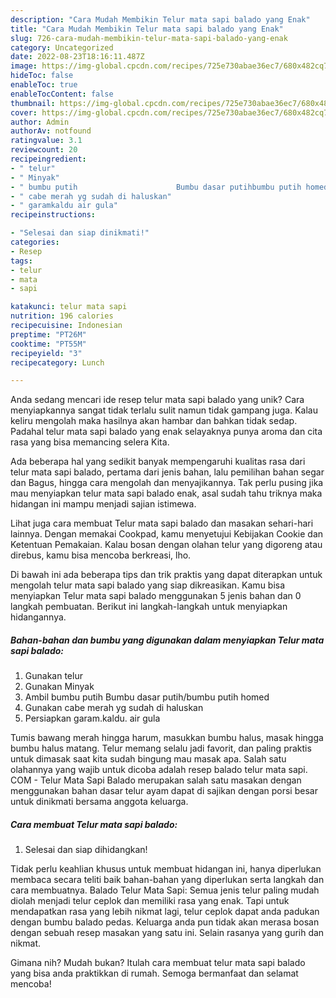 ```yaml
---
description: "Cara Mudah Membikin Telur mata sapi balado yang Enak"
title: "Cara Mudah Membikin Telur mata sapi balado yang Enak"
slug: 726-cara-mudah-membikin-telur-mata-sapi-balado-yang-enak
category: Uncategorized
date: 2022-08-23T18:16:11.487Z
image: https://img-global.cpcdn.com/recipes/725e730abae36ec7/680x482cq70/telur-mata-sapi-balado-foto-resep-utama.jpg
hideToc: false
enableToc: true
enableTocContent: false
thumbnail: https://img-global.cpcdn.com/recipes/725e730abae36ec7/680x482cq70/telur-mata-sapi-balado-foto-resep-utama.jpg
cover: https://img-global.cpcdn.com/recipes/725e730abae36ec7/680x482cq70/telur-mata-sapi-balado-foto-resep-utama.jpg
author: Admin
authorAv: notfound
ratingvalue: 3.1
reviewcount: 20
recipeingredient:
- " telur"
- " Minyak"
- " bumbu putih                      Bumbu dasar putihbumbu putih homed"
- " cabe merah yg sudah di haluskan"
- " garamkaldu air gula"
recipeinstructions:

- "Selesai dan siap dinikmati!"
categories:
- Resep
tags:
- telur
- mata
- sapi

katakunci: telur mata sapi 
nutrition: 196 calories
recipecuisine: Indonesian
preptime: "PT26M"
cooktime: "PT55M"
recipeyield: "3"
recipecategory: Lunch

---
```





Anda sedang mencari ide resep telur mata sapi balado yang unik? Cara menyiapkannya sangat tidak terlalu sulit namun tidak gampang juga. Kalau keliru mengolah maka hasilnya akan hambar dan bahkan tidak sedap. Padahal telur mata sapi balado yang enak selayaknya punya aroma dan cita rasa yang bisa memancing selera Kita.





Ada beberapa hal yang sedikit banyak mempengaruhi kualitas rasa dari telur mata sapi balado, pertama dari jenis bahan, lalu pemilihan bahan segar dan Bagus, hingga cara mengolah dan menyajikannya. Tak perlu pusing jika mau menyiapkan telur mata sapi balado enak,      asal sudah tahu triknya maka hidangan ini mampu menjadi sajian istimewa.














Lihat juga cara membuat Telur mata sapi balado dan masakan sehari-hari lainnya. Dengan memakai Cookpad, kamu menyetujui Kebijakan Cookie dan Ketentuan Pemakaian. Kalau bosan dengan olahan telur yang digoreng atau direbus, kamu bisa mencoba berkreasi, lho.






Di bawah ini ada beberapa tips dan trik praktis yang dapat diterapkan untuk mengolah telur mata sapi balado yang siap dikreasikan. Kamu bisa menyiapkan Telur mata sapi balado menggunakan 5 jenis bahan dan 0 langkah pembuatan. Berikut ini langkah-langkah untuk menyiapkan hidangannya.

<!--inarticleads1-->

##### Bahan-bahan dan bumbu yang digunakan dalam menyiapkan Telur mata sapi balado:

1. Gunakan  telur
1. Gunakan  Minyak
1. Ambil  bumbu putih                      Bumbu dasar putih/bumbu putih homed
1. Gunakan  cabe merah yg sudah di haluskan
1. Persiapkan  garam.kaldu. air gula


Tumis bawang merah hingga harum, masukkan bumbu halus, masak hingga bumbu halus matang. Telur memang selalu jadi favorit, dan paling praktis untuk dimasak saat kita sudah bingung mau masak apa. Salah satu olahannya yang wajib untuk dicoba adalah resep balado telur mata sapi. COM - Telur Mata Sapi Balado merupakan salah satu masakan dengan menggunakan bahan dasar telur ayam dapat di sajikan dengan porsi besar untuk dinikmati bersama anggota keluarga. 

<!--inarticleads2-->

##### Cara membuat Telur mata sapi balado:


1. Selesai dan siap dihidangkan!

Tidak perlu keahlian khusus untuk membuat hidangan ini, hanya diperlukan membaca secara teliti baik bahan-bahan yang diperlukan serta langkah dan cara membuatnya. Balado Telur Mata Sapi: Semua jenis telur paling mudah diolah menjadi telur ceplok dan memiliki rasa yang enak. Tapi untuk mendapatkan rasa yang lebih nikmat lagi, telur ceplok dapat anda padukan dengan bumbu balado pedas. Keluarga anda pun tidak akan merasa bosan dengan sebuah resep masakan yang satu ini. Selain rasanya yang gurih dan nikmat. 

Gimana nih? Mudah bukan? Itulah cara membuat telur mata sapi balado yang bisa anda praktikkan di rumah. Semoga bermanfaat dan selamat mencoba!
